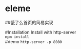 # eleme
##饿了么首页的简易实现

#Installation
Install with http-server  
```npm install```  
#demo
```http-server -p 8080```
